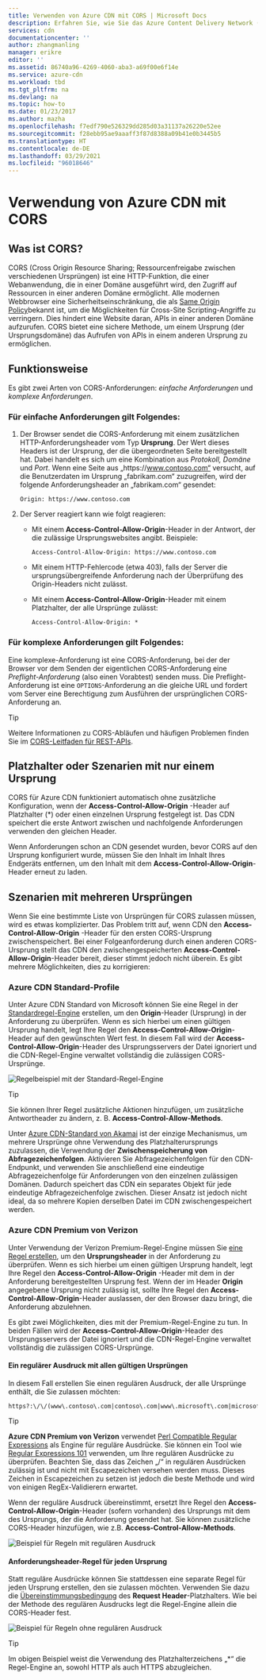 ```yaml
---
title: Verwenden von Azure CDN mit CORS | Microsoft Docs
description: Erfahren Sie, wie Sie das Azure Content Delivery Network (CDN), mit Cross-Origin Resource Sharing (Ressourcenfreigabe zwischen verschiedenen Ursprüngen; CORS) verwendet wird.
services: cdn
documentationcenter: ''
author: zhangmanling
manager: erikre
editor: ''
ms.assetid: 86740a96-4269-4060-aba3-a69f00e6f14e
ms.service: azure-cdn
ms.workload: tbd
ms.tgt_pltfrm: na
ms.devlang: na
ms.topic: how-to
ms.date: 01/23/2017
ms.author: mazha
ms.openlocfilehash: f7edf790e526329dd285d03a31137a26220e52ee
ms.sourcegitcommit: f28ebb95ae9aaaff3f87d8388a09b41e0b3445b5
ms.translationtype: HT
ms.contentlocale: de-DE
ms.lasthandoff: 03/29/2021
ms.locfileid: "96018646"
---
```

# <a name="using-azure-cdn-with-cors"></a>Verwendung von Azure CDN mit CORS
## <a name="what-is-cors"></a>Was ist CORS?
CORS (Cross Origin Resource Sharing; Ressourcenfreigabe zwischen verschiedenen Ursprüngen) ist eine HTTP-Funktion, die einer Webanwendung, die in einer Domäne ausgeführt wird, den Zugriff auf Ressourcen in einer anderen Domäne ermöglicht. Alle modernen Webbrowser eine Sicherheitseinschränkung, die als [Same Origin Policy](https://www.w3.org/Security/wiki/Same_Origin_Policy)bekannt ist, um die Möglichkeiten für Cross-Site Scripting-Angriffe zu verringern.  Dies hindert eine Website daran, APIs in einer anderen Domäne aufzurufen.  CORS bietet eine sichere Methode, um einem Ursprung (der Ursprungsdomäne) das Aufrufen von APIs in einem anderen Ursprung zu ermöglichen.

## <a name="how-it-works"></a>Funktionsweise
Es gibt zwei Arten von CORS-Anforderungen: *einfache Anforderungen* und *komplexe Anforderungen*.

### <a name="for-simple-requests"></a>Für einfache Anforderungen gilt Folgendes:

1. Der Browser sendet die CORS-Anforderung mit einem zusätzlichen HTTP-Anforderungsheader vom Typ **Ursprung**. Der Wert dieses Headers ist der Ursprung, der die übergeordneten Seite bereitgestellt hat. Dabei handelt es sich um eine Kombination aus *Protokoll,* *Domäne* und *Port*.  Wenn eine Seite aus „https\://www.contoso.com“ versucht, auf die Benutzerdaten im Ursprung „fabrikam.com“ zuzugreifen, wird der folgende Anforderungsheader an „fabrikam.com“ gesendet:

   `Origin: https://www.contoso.com`

2. Der Server reagiert kann wie folgt reagieren:

   * Mit einem **Access-Control-Allow-Origin**-Header in der Antwort, der die zulässige Ursprungswebsites angibt. Beispiele:

     `Access-Control-Allow-Origin: https://www.contoso.com`

   * Mit einem HTTP-Fehlercode (etwa 403), falls der Server die ursprungsübergreifende Anforderung nach der Überprüfung des Origin-Headers nicht zulässt.

   * Mit einem **Access-Control-Allow-Origin**-Header mit einem Platzhalter, der alle Ursprünge zulässt:

     `Access-Control-Allow-Origin: *`

### <a name="for-complex-requests"></a>Für komplexe Anforderungen gilt Folgendes:

Eine komplexe-Anforderung ist eine CORS-Anforderung, bei der der Browser vor dem Senden der eigentlichen CORS-Anforderung eine *Preflight-Anforderung* (also einen Vorabtest) senden muss. Die Preflight-Anforderung ist eine `OPTIONS`-Anforderung an die gleiche URL und fordert vom Server eine Berechtigung zum Ausführen der ursprünglichen CORS-Anforderung an.

> [!TIP]
> Weitere Informationen zu CORS-Abläufen und häufigen Problemen finden Sie im [CORS-Leitfaden für REST-APIs](https://www.moesif.com/blog/technical/cors/Authoritative-Guide-to-CORS-Cross-Origin-Resource-Sharing-for-REST-APIs/).
>
>

## <a name="wildcard-or-single-origin-scenarios"></a>Platzhalter oder Szenarien mit nur einem Ursprung
CORS für Azure CDN funktioniert automatisch ohne zusätzliche Konfiguration, wenn der **Access-Control-Allow-Origin** -Header auf Platzhalter (*) oder einen einzelnen Ursprung festgelegt ist.  Das CDN speichert die erste Antwort zwischen und nachfolgende Anforderungen verwenden den gleichen Header.

Wenn Anforderungen schon an CDN gesendet wurden, bevor CORS auf den Ursprung konfiguriert wurde, müssen Sie den Inhalt im Inhalt Ihres Endgeräts entfernen, um den Inhalt mit dem **Access-Control-Allow-Origin**-Header erneut zu laden.

## <a name="multiple-origin-scenarios"></a>Szenarien mit mehreren Ursprüngen
Wenn Sie eine bestimmte Liste von Ursprüngen für CORS zulassen müssen, wird es etwas komplizierter. Das Problem tritt auf, wenn CDN den **Access-Control-Allow-Origin** -Header für den ersten CORS-Ursprung zwischenspeichert.  Bei einer Folgeanforderung durch einen anderen CORS-Ursprung stellt das CDN den zwischengespeicherten **Access-Control-Allow-Origin**-Header bereit, dieser stimmt jedoch nicht überein.  Es gibt mehrere Möglichkeiten, dies zu korrigieren:

### <a name="azure-cdn-standard-profiles"></a>Azure CDN Standard-Profile
Unter Azure CDN Standard von Microsoft können Sie eine Regel in der [Standardregel-Engine](cdn-standard-rules-engine-reference.md) erstellen, um den **Origin**-Header (Ursprung) in der Anforderung zu überprüfen. Wenn es sich hierbei um einen gültigen Ursprung handelt, legt Ihre Regel den **Access-Control-Allow-Origin**-Header auf den gewünschten Wert fest. In diesem Fall wird der **Access-Control-Allow-Origin**-Header des Ursprungsservers der Datei ignoriert und die CDN-Regel-Engine verwaltet vollständig die zulässigen CORS-Ursprünge.

![Regelbeispiel mit der Standard-Regel-Engine](./media/cdn-cors/cdn-standard-cors.png)

> [!TIP]
> Sie können Ihrer Regel zusätzliche Aktionen hinzufügen, um zusätzliche Antwortheader zu ändern, z. B. **Access-Control-Allow-Methods**.
> 

Unter [Azure CDN-Standard von Akamai](cdn-query-string.md) ist der einzige Mechanismus, um mehrere Ursprünge ohne Verwendung des Platzhalterursprungs zuzulassen, die Verwendung der **Zwischenspeicherung von Abfragezeichenfolgen**. Aktivieren Sie Abfragezeichenfolgen für den CDN-Endpunkt, und verwenden Sie anschließend eine eindeutige Abfragezeichenfolge für Anforderungen von den einzelnen zulässigen Domänen. Dadurch speichert das CDN ein separates Objekt für jede eindeutige Abfragezeichenfolge zwischen. Dieser Ansatz ist jedoch nicht ideal, da so mehrere Kopien derselben Datei im CDN zwischengespeichert werden.  

### <a name="azure-cdn-premium-from-verizon"></a>Azure CDN Premium von Verizon
Unter Verwendung der Verizon Premium-Regel-Engine müssen Sie [eine Regel erstellen](./cdn-verizon-premium-rules-engine.md), um den **Ursprungsheader** in der Anforderung zu überprüfen.  Wenn es sich hierbei um einen gültigen Ursprung handelt, legt Ihre Regel den **Access-Control-Allow-Origin** -Header mit dem in der Anforderung bereitgestellten Ursprung fest.  Wenn der im Header **Origin** angegebene Ursprung nicht zulässig ist, sollte Ihre Regel den **Access-Control-Allow-Origin**-Header auslassen, der den Browser dazu bringt, die Anforderung abzulehnen. 

Es gibt zwei Möglichkeiten, dies mit der Premium-Regel-Engine zu tun. In beiden Fällen wird der **Access-Control-Allow-Origin**-Header des Ursprungsservers der Datei ignoriert und die CDN-Regel-Engine verwaltet vollständig die zulässigen CORS-Ursprünge.

#### <a name="one-regular-expression-with-all-valid-origins"></a>Ein regulärer Ausdruck mit allen gültigen Ursprüngen
In diesem Fall erstellen Sie einen regulären Ausdruck, der alle Ursprünge enthält, die Sie zulassen möchten: 

```http
https?:\/\/(www\.contoso\.com|contoso\.com|www\.microsoft\.com|microsoft.com\.com)$
```

> [!TIP]
> **Azure CDN Premium von Verizon** verwendet [Perl Compatible Regular Expressions](https://pcre.org/) als Engine für reguläre Ausdrücke.  Sie können ein Tool wie [Regular Expressions 101](https://regex101.com/) verwenden, um Ihre regulären Ausdrücke zu überprüfen.  Beachten Sie, dass das Zeichen „/“ in regulären Ausdrücken zulässig ist und nicht mit Escapezeichen versehen werden muss. Dieses Zeichen in Escapezeichen zu setzen ist jedoch die beste Methode und wird von einigen RegEx-Validierern erwartet.
> 
> 

Wenn der reguläre Ausdruck übereinstimmt, ersetzt Ihre Regel den **Access-Control-Allow-Origin**-Header (sofern vorhanden) des Ursprungs mit dem des Ursprungs, der die Anforderung gesendet hat.  Sie können zusätzliche CORS-Header hinzufügen, wie z.B. **Access-Control-Allow-Methods**.

![Beispiel für Regeln mit regulären Ausdruck](./media/cdn-cors/cdn-cors-regex.png)

#### <a name="request-header-rule-for-each-origin"></a>Anforderungsheader-Regel für jeden Ursprung
Statt reguläre Ausdrücke können Sie stattdessen eine separate Regel für jeden Ursprung erstellen, den sie zulassen möchten. Verwenden Sie dazu die [Übereinstimmungsbedingung](/previous-versions/azure/mt757336(v=azure.100)#match-conditions) des **Request Header**-Platzhalters. Wie bei der Methode des regulären Ausdrucks legt die Regel-Engine allein die CORS-Header fest. 

![Beispiel für Regeln ohne regulären Ausdruck](./media/cdn-cors/cdn-cors-no-regex.png)

> [!TIP]
> Im obigen Beispiel weist die Verwendung des Platzhalterzeichens „*“ die Regel-Engine an, sowohl HTTP als auch HTTPS abzugleichen.
> 
>